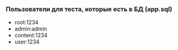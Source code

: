 ### Пользователи для теста, которые есть в БД (app.sql)
* root:1234
* admin:admin
* content:1234
* user:1234